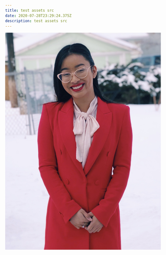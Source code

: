 ```yaml
---
title: test assets src
date: 2020-07-28T23:29:24.375Z
description: test assets src
---
```

![](../assets/image0-1-.jpeg)